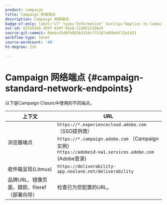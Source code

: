 ```yaml
---
product: campaign
title: Campaign 网络端点
description: Campaign 网络端点
badge-v7-only: label="v7" type="Informative" tooltip="Applies to Campaign Classic v7 only"
exl-id: 027ed2b6-365f-434f-9a18-2140512168e9
source-git-commit: 8debcd3d8fb883b3316cf75187a86bebf15a1d31
workflow-type: tm+mt
source-wordcount: '48'
ht-degree: 22%

---
```


# Campaign 网络端点 {#campaign-standard-network-endpoints}



以下是Campaign Classic中使用的不同端点。

| 上下文 | URL |
|--- |--- |
| 浏览器端点 | `https://*.experiencecloud.adobe.com` （SSO提供商）<br>`https://*.campaign.adobe.com` （Campaign实例）<br>`https://adobeid-na1.services.adobe.com` (Adobe登录) |
| 收件箱呈现(Litmus) | `https://deliverability-app.neolane.net/deliverability` |
| 品牌URL、镜像页面、跟踪、fileref（部署向导） | 检查已为您配置的URL。 |
